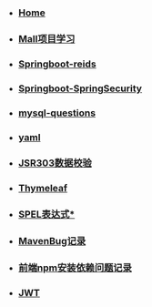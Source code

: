 * ### [Home](/) 

* ### [Mall项目学习](Mall项目学习.md)

* ### [Springboot-reids](springboot-redis.md)

* ### [Springboot-SpringSecurity](springboot-springSecurity.md)

* ### [mysql-questions](mysql-questions.md)

* ### [yaml](yaml.md)

* ### [JSR303数据校验](JSR303数据校验.md)

* ### [Thymeleaf](Thymeleaf.md)

* ### [SPEL表达式*](SPEL表达式.md)

* ### [MavenBug记录](Maven.md)

* ### [前端npm安装依赖问题记录](npmBUG.md)

* ### [JWT](JWT.md)